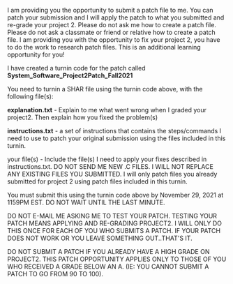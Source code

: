 I am providing you the opportunity to submit a patch file to me. You can patch your submission and I will apply the patch to what you submitted and re-grade your project 2. Please do not ask me how to create a patch file. Please do not ask a classmate or friend or relative how to create a patch file.  I am providing you with the opportunity to fix your project 2, you have to do the work to research patch files. This is an additional learning opportunity for you!

I have created a turnin code for the patch called <br><b/>System_Software_Project2Patch_Fall2021</b>

You need to turnin a SHAR file using the turnin code above, with the following file(s):

<b/>explanation.txt</b>     - Explain to me what went wrong when I graded your project2. Then explain how you fixed the problem(s)

<b/>instructions.txt</b>     - a set of instructions that contains the steps/commands I need to use to patch your original submission using the files included in this turnin.

your file(s)              - Include the file(s) I need to apply your fixes described in instructions.txt.  DO NOT SEND ME NEW .C FILES. I WILL NOT REPLACE ANY EXISTING FILES YOU SUBMITTED.  I will only patch files you already submitted for project 2 using patch files included in this turnin. 

You must submit this using the turnin code above by November 29, 2021 at 1159PM EST.  DO NOT WAIT UNTIL THE LAST MINUTE. 

DO NOT E-MAIL ME ASKING ME TO TEST YOUR PATCH. TESTING YOUR PATCH MEANS APPLYING AND RE-GRADING PROJECT2.  I WILL ONLY DO THIS ONCE FOR EACH OF YOU WHO SUBMITS A PATCH. IF YOUR PATCH DOES NOT WORK OR YOU LEAVE SOMETHING OUT..THAT'S IT.

 

DO NOT SUBMIT A PATCH IF YOU ALREADY HAVE A HIGH GRADE ON PROJECT2.  THIS PATCH OPPORTUNITY APPLIES ONLY TO THOSE OF YOU WHO RECEIVED A GRADE BELOW AN A. (IE: YOU CANNOT SUBMIT A PATCH TO GO FROM 90 TO 100).
